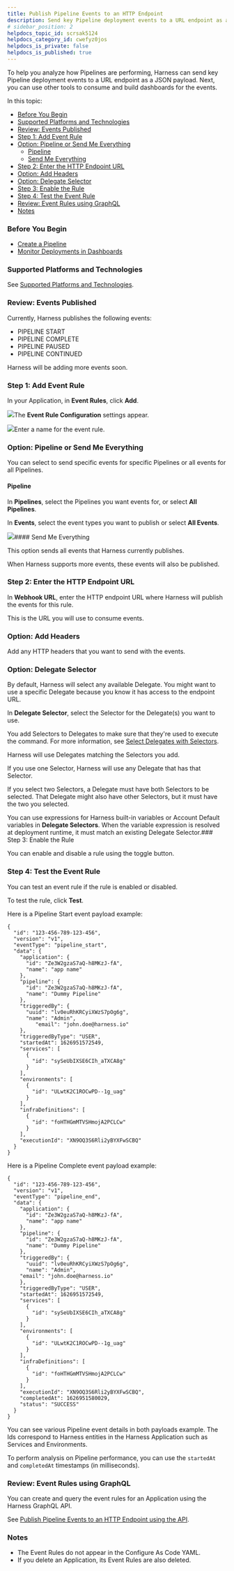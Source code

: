 ```yaml
---
title: Publish Pipeline Events to an HTTP Endpoint
description: Send key Pipeline deployment events to a URL endpoint as a JSON payload.
# sidebar_position: 2
helpdocs_topic_id: scrsak5124
helpdocs_category_id: cwefyz0jos
helpdocs_is_private: false
helpdocs_is_published: true
---
```


To help you analyze how Pipelines are performing, Harness can send key Pipeline deployment events to a URL endpoint as a JSON payload. Next, you can use other tools to consume and build dashboards for the events.

In this topic:

* [Before You Begin](https://docs.harness.io/article/scrsak5124-publish-pipeline-events-to-an-http-endpoint#before_you_begin)
* [Supported Platforms and Technologies](https://docs.harness.io/article/scrsak5124-publish-pipeline-events-to-an-http-endpoint#undefined)
* [Review: Events Published](https://docs.harness.io/article/scrsak5124-publish-pipeline-events-to-an-http-endpoint#review_events_published)
* [Step 1: Add Event Rule](https://docs.harness.io/article/scrsak5124-publish-pipeline-events-to-an-http-endpoint#step_1_add_event_rule)
* [Option: Pipeline or Send Me Everything](https://docs.harness.io/article/scrsak5124-publish-pipeline-events-to-an-http-endpoint#option_pipeline_or_send_me_everything)
	+ [Pipeline](https://docs.harness.io/article/scrsak5124-publish-pipeline-events-to-an-http-endpoint#pipeline)
	+ [Send Me Everything](https://docs.harness.io/article/scrsak5124-publish-pipeline-events-to-an-http-endpoint#send_me_everything)
* [Step 2: Enter the HTTP Endpoint URL](https://docs.harness.io/article/scrsak5124-publish-pipeline-events-to-an-http-endpoint#step_2_enter_the_http_endpoint_url)
* [Option: Add Headers](https://docs.harness.io/article/scrsak5124-publish-pipeline-events-to-an-http-endpoint#option_add_headers)
* [Option: Delegate Selector](https://docs.harness.io/article/scrsak5124-publish-pipeline-events-to-an-http-endpoint#option_delegate_selector)
* [Step 3: Enable the Rule](https://docs.harness.io/article/scrsak5124-publish-pipeline-events-to-an-http-endpoint#step_3_enable_the_rule)
* [Step 4: Test the Event Rule](https://docs.harness.io/article/scrsak5124-publish-pipeline-events-to-an-http-endpoint#step_4_test_the_event_rule)
* [Review: Event Rules using GraphQL](https://docs.harness.io/article/scrsak5124-publish-pipeline-events-to-an-http-endpoint#review_event_rules_using_graph_ql)
* [Notes](https://docs.harness.io/article/scrsak5124-publish-pipeline-events-to-an-http-endpoint#notes)

### Before You Begin

* [Create a Pipeline](/article/zc1u96u6uj-pipeline-configuration)
* [Monitor Deployments in Dashboards](/article/c3s245o7z8-main-and-services-dashboards)

### Supported Platforms and Technologies

See [Supported Platforms and Technologies](/article/220d0ojx5y-supported-platforms).

### Review: Events Published

Currently, Harness publishes the following events:

* PIPELINE START
* PIPELINE COMPLETE
* PIPELINE PAUSED
* PIPELINE CONTINUED

Harness will be adding more events soon.

### Step 1: Add Event Rule

In your Application, in **Event Rules**, click **Add**.

![](./static/publish-pipeline-events-to-an-http-endpoint-40.png)The **Event Rule Configuration** settings appear.

![](./static/publish-pipeline-events-to-an-http-endpoint-41.png)Enter a name for the event rule.

### Option: Pipeline or Send Me Everything

You can select to send specific events for specific Pipelines or all events for all Pipelines.

#### Pipeline

In **Pipelines**, select the Pipelines you want events for, or select **All Pipelines**.

In **Events**, select the event types you want to publish or select **All Events**.

![](./static/publish-pipeline-events-to-an-http-endpoint-42.png)#### Send Me Everything

This option sends all events that Harness currently publishes.

When Harness supports more events, these events will also be published.

### Step 2: Enter the HTTP Endpoint URL

In **Webhook URL**, enter the HTTP endpoint URL where Harness will publish the events for this rule.

This is the URL you will use to consume events.

### Option: Add Headers

Add any HTTP headers that you want to send with the events.

### Option: Delegate Selector

By default, Harness will select any available Delegate. You might want to use a specific Delegate because you know it has access to the endpoint URL.

In **Delegate Selector**, select the Selector for the Delegate(s) you want to use.

You add Selectors to Delegates to make sure that they're used to execute the command. For more information, see [Select Delegates with Selectors](/article/c3fvixpgsl-select-delegates-for-specific-tasks-with-selectors).

Harness will use Delegates matching the Selectors you add.

If you use one Selector, Harness will use any Delegate that has that Selector.

If you select two Selectors, a Delegate must have both Selectors to be selected. That Delegate might also have other Selectors, but it must have the two you selected.

You can use expressions for Harness built-in variables or Account Default variables in **Delegate Selectors**. When the variable expression is resolved at deployment runtime, it must match an existing Delegate Selector.### Step 3: Enable the Rule

You can enable and disable a rule using the toggle button.

### Step 4: Test the Event Rule

You can test an event rule if the rule is enabled or disabled.

To test the rule, click **Test**.

Here is a Pipeline Start event payload example:


```
{  
  "id": "123-456-789-123-456",  
  "version": "v1",  
  "eventType": "pipeline_start",  
  "data": {  
    "application": {  
      "id": "Ze3W2gzaS7aQ-h8MKzJ-fA",  
      "name": "app name"  
    },  
    "pipeline": {  
      "id": "Ze3W2gzaS7aQ-h8MKzJ-fA",  
      "name": "Dummy Pipeline"  
    },  
    "triggeredBy": {  
      "uuid": "lv0euRhKRCyiXWzS7pOg6g",  
      "name": "Admin",  
	     "email": "john.doe@harness.io"  
    },  
    "triggeredByType": "USER",  
    "startedAt": 1626951572549,  
    "services": [  
      {  
        "id": "sySeUbIXSE6CIh_aTXCA8g"  
      }  
    ],  
    "environments": [  
      {  
        "id": "ULwtK2C1ROCwPD--1g_uag"  
      }  
    ],  
    "infraDefinitions": [  
      {  
        "id": "foHTHGmMTVSHmojA2PCLCw"  
      }  
    ],  
    "executionId": "XN9OQ3S6Rli2yBYXFwSCBQ"  
  }  
}
```
Here is a Pipeline Complete event payload example:


```
{  
  "id": "123-456-789-123-456",  
  "version": "v1",  
  "eventType": "pipeline_end",  
  "data": {  
    "application": {  
      "id": "Ze3W2gzaS7aQ-h8MKzJ-fA",  
      "name": "app name"  
    },  
    "pipeline": {  
      "id": "Ze3W2gzaS7aQ-h8MKzJ-fA",  
      "name": "Dummy Pipeline"  
    },  
    "triggeredBy": {  
      "uuid": "lv0euRhKRCyiXWzS7pOg6g",  
      "name": "Admin",  
    "email": "john.doe@harness.io"  
    },  
    "triggeredByType": "USER",  
    "startedAt": 1626951572549,  
    "services": [  
      {  
        "id": "sySeUbIXSE6CIh_aTXCA8g"  
      }  
    ],  
    "environments": [  
      {  
        "id": "ULwtK2C1ROCwPD--1g_uag"  
      }  
    ],  
    "infraDefinitions": [  
      {  
        "id": "foHTHGmMTVSHmojA2PCLCw"  
      }  
    ],  
    "executionId": "XN9OQ3S6Rli2yBYXFwSCBQ",  
    "completedAt": 1626951580029,  
    "status": "SUCCESS"  
  }  
}
```
You can see various Pipeline event details in both payloads example. The Ids correspond to Harness entities in the Harness Application such as Services and Environments.

To perform analysis on Pipeline performance, you can use the `startedAt` and `completedAt` timestamps (in milliseconds).

### Review: Event Rules using GraphQL

You can create and query the event rules for an Application using the Harness GraphQL API.

See [Publish Pipeline Events to an HTTP Endpoint using the API](/article/cfrqinjhci-publish-pipeline-events-to-an-http-endpoint-using-the-api).

### Notes

* The Event Rules do not appear in the Configure As Code YAML.
* If you delete an Application, its Event Rules are also deleted.

